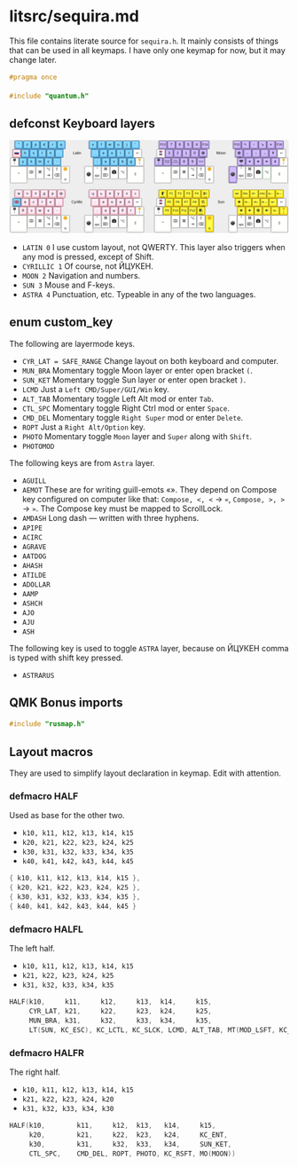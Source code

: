 # litsrc/sequira.md

This file contains literate source for `sequira.h`. It mainly consists of
things that can be used in all keymaps. I have only one keymap for now, but
it may change later.

```c
#pragma once

#include "quantum.h"
```

## defconst Keyboard layers

![Layout of all the layers](../pic/layout.png)

- `LATIN 0`
  I use custom layout, not QWERTY. This layer also triggers when any mod is
  pressed, except of Shift.
- `CYRILLIC 1`
  Of course, not ЙЦУКЕН.
- `MOON 2`
  Navigation and numbers.
- `SUN 3`
  Mouse and F-keys.
- `ASTRA 4`
  Punctuation, etc. Typeable in any of the two languages.

## enum custom_key

The following are layermode keys.

- `CYR_LAT = SAFE_RANGE`
  Change layout on both keyboard and computer.
- `MUN_BRA`
  Momentary toggle Moon layer or enter open bracket `(`.
- `SUN_KET`
  Momentary toggle Sun layer or enter open bracket `)`.
- `LCMD`
  Just a `Left CMD/Super/GUI/Win` key.
- `ALT_TAB`
  Momentary toggle Left Alt mod or enter `Tab`.
- `CTL_SPC`
  Momentary toggle Right Ctrl mod or enter `Space`.
- `CMD_DEL`
  Momentary toggle `Right Super` mod or enter `Delete`.
- `ROPT`
  Just a `Right Alt/Option` key.
- `PHOTO`
  Momentary toggle `Moon` layer and `Super` along with `Shift`.
- `PHOTOMOD`

The following keys are from `Astra` layer.

- `AGUILL`
- `AEMOT`
  These are for writing guill-emots «». They depend on Compose key configured on computer like that: `Compose, <, <` → `«`, `Compose, >, >` → `»`. The Compose key must be mapped to ScrollLock.
- `AMDASH`
  Long dash — written with three hyphens.
- `APIPE`
- `ACIRC`
- `AGRAVE`
- `AATDOG`
- `AHASH`
- `ATILDE`
- `ADOLLAR`
- `AAMP`
- `ASHCH`
- `AJO`
- `AJU`
- `ASH`

The following key is used to toggle `ASTRA` layer, because on ЙЦУКЕН comma is typed with shift key pressed.

- `ASTRARUS`

## QMK Bonus imports

```c
#include "rusmap.h"
```

## Layout macros

They are used to simplify layout declaration in keymap. Edit with attention.

### defmacro HALF

Used as base for the other two.

- `k10, k11, k12, k13, k14, k15`
- `k20, k21, k22, k23, k24, k25`
- `k30, k31, k32, k33, k34, k35`
- `k40, k41, k42, k43, k44, k45`

```c
{ k10, k11, k12, k13, k14, k15 },
{ k20, k21, k22, k23, k24, k25 },
{ k30, k31, k32, k33, k34, k35 },
{ k40, k41, k42, k43, k44, k45 }
```

### defmacro HALFL

The left half.

- `k10, k11, k12, k13, k14, k15`
- `k21, k22, k23, k24, k25`
- `k31, k32, k33, k34, k35`

```c
HALF(k10,     k11,     k12,     k13,  k14,     k15,
     CYR_LAT, k21,     k22,     k23,  k24,     k25,
     MUN_BRA, k31,     k32,     k33,  k34,     k35,
     LT(SUN, KC_ESC), KC_LCTL, KC_SLCK, LCMD, ALT_TAB, MT(MOD_LSFT, KC_BSPC))
```

### defmacro HALFR

The right half.

- `k10, k11, k12, k13, k14, k15`
- `k21, k22, k23, k24, k20`
- `k31, k32, k33, k34, k30`

```c
HALF(k10,        k11,     k12,  k13,   k14,     k15,
     k20,        k21,     k22,  k23,   k24,     KC_ENT,
     k30,        k31,     k32,  k33,   k34,     SUN_KET,
     CTL_SPC,    CMD_DEL, ROPT, PHOTO, KC_RSFT, MO(MOON))
```

